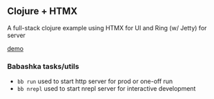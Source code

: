 ## Clojure + HTMX

A full-stack clojure example using HTMX for UI and Ring (w/ Jetty) for server

[demo](http://ajet.lol:42000/)

### Babashka tasks/utils
* `bb run` used to start http server for prod or one-off run
* `bb nrepl` used to start nrepl server for interactive development

